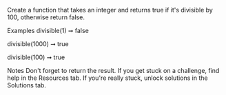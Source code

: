 Create a function that takes an integer and returns true if it's divisible by 100, otherwise return false.

Examples
divisible(1) ➞ false

divisible(1000) ➞ true

divisible(100) ➞ true

Notes
Don't forget to return the result.
If you get stuck on a challenge, find help in the Resources tab.
If you're really stuck, unlock solutions in the Solutions tab.